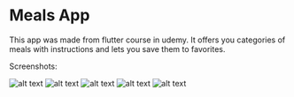 # Meals App

This app was made from flutter course in udemy. It offers you categories of meals with instructions and lets you save them to favorites.

Screenshots:

![alt text](https://github.com/sekne18/MealsApp/blob/master/assets/images/scr1.PNG?raw=true)
![alt text](https://github.com/sekne18/MealsApp/blob/master/assets/images/scr2.PNG?raw=true)
![alt text](https://github.com/sekne18/MealsApp/blob/master/assets/images/scr3.PNG?raw=true)
![alt text](https://github.com/sekne18/MealsApp/blob/master/assets/images/scr4.PNG?raw=true)
![alt text](https://github.com/sekne18/MealsApp/blob/master/assets/images/scr5.PNG?raw=true)
